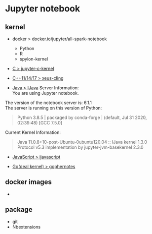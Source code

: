 # Jupyter notebook 
## kernel
- docker > docker.io/jupyter/all-spark-notebook
    - Python
    - R
    - spylon-kernel
- [C > jupyter-c-kernel](https://github.com/brendan-rius/jupyter-c-kernel)

- [C++11/14/17 > xeus-cling](https://github.com/jupyter-xeus/xeus-cling)

- [Java > IJava](https://github.com/SpencerPark/IJava)
Server Information:  
You are using Jupyter notebook.  

The version of the notebook server is: 6.1.1  
The server is running on this version of Python:  
>Python 3.8.5 | packaged by conda-forge | (default, Jul 31 2020, 02:39:48) 
>\[GCC 7.5.0]

Current Kernel Information:  
>Java 11.0.8+10-post-Ubuntu-0ubuntu120.04 :: IJava kernel 1.3.0 
>Protocol v5.3 implementation by jupyter-jvm-basekernel 2.3.0

- [JavaScript > ijavascript](https://github.com/n-riesco/ijavascript)

- [Go(deal kernel) > gophernotes](https://github.com/gopherdata/gophernotes)

## docker images
- 

## package
- git
- Nbextensions